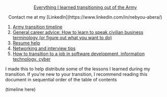 [<p align='center'> Everything I learned transitioning out of the Army </p>](README.md)
<p align='center'> Contact me at my [LinkedIn](https://www.linkedin.com/in/nebyou-abera/) </li>

1. [Army transition timeline](transition_timeline.md)
2. [General career advice: How to learn to speak civilian business terminology (or figure out what you want to do)](general_career_advice.md)
3. [Resume help](general_career_advice.md)
4. [Networking and interview tips](networking.md)
6. [How to transition to a job in software development, information technology, cyber](cs_careers.md)

I made this to help distribute some of the lessons I learned during my transition. If you're new to your transition, I recommend reading this document in sequential order of the table of contents

(timeline here)
